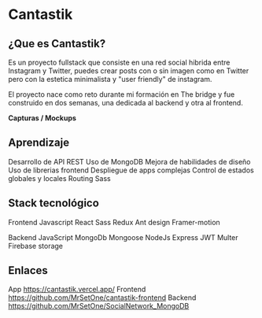 # Cantastik

## ¿Que es Cantastik?

Es un proyecto fullstack que consiste en una red social hibrida entre Instagram y Twitter, puedes crear posts con o sin imagen como en Twitter pero con la estetica minimalista y "user friendly" de instagram.

El proyecto nace como reto durante mi formación en The bridge y fue construido en dos semanas, una dedicada al backend y otra al frontend.

**Capturas / Mockups**

## Aprendizaje

Desarrollo de API REST
Uso de MongoDB
Mejora de habilidades de diseño
Uso de librerias frontend
Despliegue de apps complejas
Control de estados globales y locales
Routing
Sass

## Stack tecnológico

Frontend
Javascript
React
Sass
Redux
Ant design
Framer-motion

Backend
JavaScript
MongoDb
Mongoose
NodeJs
Express
JWT
Multer
Firebase storage

## Enlaces

App https://cantastik.vercel.app/
Frontend https://github.com/MrSetOne/cantastik-frontend
Backend https://github.com/MrSetOne/SocialNetwork_MongoDB
